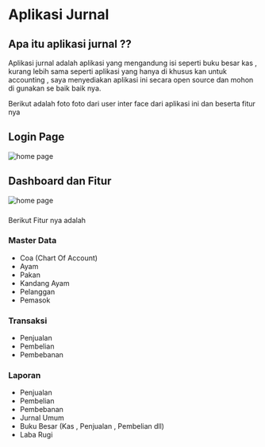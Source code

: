 # Aplikasi Jurnal

## Apa itu aplikasi jurnal ??

Aplikasi jurnal adalah aplikasi yang mengandung isi seperti buku besar kas , kurang lebih sama seperti aplikasi yang hanya di khusus kan untuk accounting , saya menyediakan aplikasi ini secara open source dan mohon di gunakan se baik baik nya.

Berikut adalah foto foto dari user inter face dari aplikasi ini dan beserta fitur nya

## Login Page
![home page](https://cdn.discordapp.com/attachments/1049367369606246451/1072195756624203886/loginpage.png)

## Dashboard dan Fitur
![home page](https://cdn.discordapp.com/attachments/1049367369606246451/1072195813272465458/dashboard.png)

###

Berikut Fitur nya adalah

### Master Data
- Coa (Chart Of Account)
- Ayam
- Pakan
- Kandang Ayam
- Pelanggan
- Pemasok

### Transaksi
- Penjualan
- Pembelian
- Pembebanan

### Laporan
- Penjualan
- Pembelian
- Pembebanan
- Jurnal Umum
- Buku Besar (Kas , Penjualan , Pembelian dll)
- Laba Rugi
